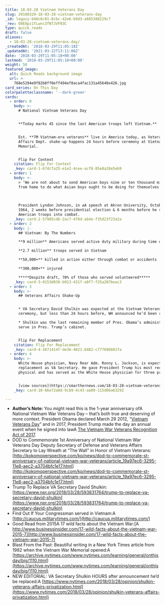 ```yaml
---
title: 18.03.28 Vietnam Veterans Day
slug: 20180329-18-03-28-vietnam-veterans-day
_id: legacy-b48c6c01-8cbc-42e6-b9d3-a685388229c7
_rev: O8E8pz1fLwnc3fN7JVF03C
type: quick_reads
draft: false
aliases:
  - 18-03-28-vietnam-veterans-day/
_createdAt: '2018-03-29T11:05:18Z'
_updatedAt: '2021-03-22T13:11:06Z'
date: '2018-03-29T11:05:18+00:00'
lastmod: '2018-03-29T11:05:18+00:00'
weight: 50
featured_image:
  alt: Quick Reads background image
  url: >-
    768e5294e9f82b8ff0eff494ef8aca4fac131a45640x426.jpg
card_series: On This Day
colorpaletteclassname: '--dark-green'
cards:
  - order: 0
    body: >-
      # National Vietnam Veterans Day


      **Today marks 45 since the last American troops left Vietnam.**


      Est. **7M Vietnam-era veterans** live in America today, as Veterans
      Affairs Dept. shake-up happens 24 hours before ceremony at Vietnam War
      Memorial.


      Flip For Context
    citation: Flip For Context
    _key: card-1-67dcfa25-e1e2-4cee-acf8-85e8a28e5eb9
  - order: 1
    body: >-
      > ‘We are not about to send American boys nine or ten thousand miles away
      from home to do what Asian boys ought to be doing for themselves.’  
        
        
        
      President Lyndon Johnson, in aA speech at Akron University, October 21,
      1964, 2 weeks before presidential election & 6 months before he sent
      American troops into combat.
    _key: card-2-57985cdb-2ac7-470d-ab4e-f35d23f23a2a
  - order: 2
    body: |-
      ## Vietnam: By The Numbers

      **9 million** Americans served active duty military during time of war

      **2.7 million** troops served in Vietnam

      **58,000+** killed in action either through combat or accidents

      **300,000+** injured

      *****Despite draft, 70% of those who served volunteered*****
    _key: card-3-0153d039-b913-431f-a0f7-f25a207beac3
  - order: 3
    body: >-
      ## Veterans Affairs Shake-Up


      * VA Secretary David Shulkin was expected at the Vietnam Veterans Memorial
      ceremony, but less than 24 hours before, WH announced he’d been replaced.

      * Shulkin was the last remaining member of Pres. Obama’s administration to
      serve in Pres. Trump’s cabinet.


      Flip For Replacement
    citation: Flip For Replacement
    _key: card-4-3671414f-de36-4821-8482-c777696b01fa
  - order: 4
    body: >-
      White House physician, Navy Rear Adm. Ronny L. Jackson, is expected
      replacement as VA Secretary. He gave President Trump his most recent
      physical and has served as the White House physician for three presidents.


      [view sources](https://smarthernews.com/18-03-28-vietnam-veterans-day/)
    _key: card-10-66e72a0d-9cb9-4c43-aa09-115d66a63292

---
```

* **Author’s Note:** You might read this is the 1-year anniversary ofA National Vietnam War Veterans Day – that’s both true and deserving of more context. President Obama declared March 29 2012, “[Vietnam Veterans Day](https://obamawhitehouse.archives.gov/the-press-office/2012/03/29/presidential-proclamation-vietnam-veterans-day)” and in 2017, President Trump made the day an annual event when he signed into lawA [The Vietnam War Veterans Recognition Act of 2017](https://www.whitehouse.gov/briefings-statements/president-donald-j-trump-signs-s-305-law/).
* DOD to Commemorate 1st Anniversary of National Vietnam War Veterans Day Deputy Secretary of Defense and Veterans Affairs Secretary to Lay Wreath at “The Wall” in Honor of Vietnam Veterans: [http://kokomoperspective.com/kp/news/dod-to-commemorate-st-anniversary-of-national-vietnam-war-veterans/article_19a97ec6-3295-11e8-aec2-a3704bfc1e17.html](http://kokomoperspective.com/kp/news/dod-to-commemorate-st-anniversary-of-national-vietnam-war-veterans/article_19a97ec6-3295-11e8-aec2-a3704bfc1e17.html)
* Trump To Replace VA Secretary David Shulkin: [https://www.npr.org/2018/03/28/593831764/trump-to-replace-va-secretary-david-shulkin](https://www.npr.org/2018/03/28/593831764/trump-to-replace-va-secretary-david-shulkin)
* Find Out If Your Congressman served in Vietnam:A [http://caucus.militarytimes.com/](http://caucus.militarytimes.com/)
* Good Read from 2015A 17 wild facts about the Vietnam War:[A http://www.businessinsider.com/17-wild-facts-about-the-vietnam-war-2015-7](http://www.businessinsider.com/17-wild-facts-about-the-vietnam-war-2015-7)
* Blast From the Past: Beautiful writing in a New York Times article from 1982 when the Vietnam War Memorial opened:A [https://archive.nytimes.com/www.nytimes.com/learning/general/onthisday/big/1110.html](https://archive.nytimes.com/www.nytimes.com/learning/general/onthisday/big/1110.html)
* NEW EDITORIAL: VA Secretary Shulkin HOURS after announcement he’d be replaced:A [https://www.nytimes.com/2018/03/28/opinion/shulkin-veterans-affairs-privatization.html](https://www.nytimes.com/2018/03/28/opinion/shulkin-veterans-affairs-privatization.html)